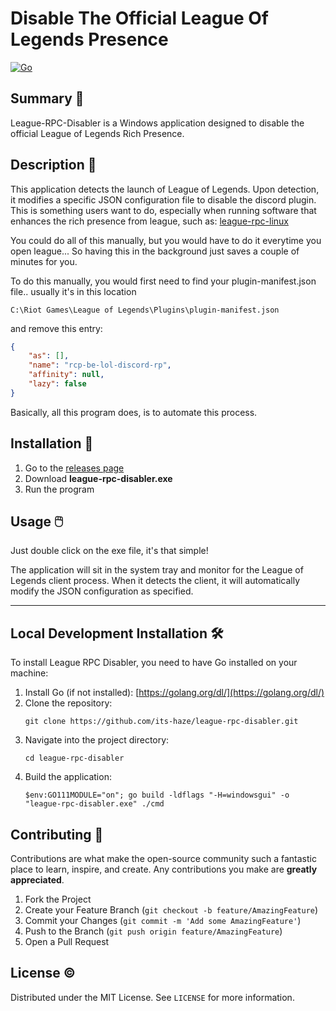 # Disable The Official League Of Legends Presence

[![Go](https://github.com/Its-Haze/league-rpc-disabler/actions/workflows/go.yml/badge.svg)](https://github.com/Its-Haze/league-rpc-disabler/actions/workflows/go.yml)

## Summary 📜
League-RPC-Disabler is a Windows application designed to disable the official League of Legends Rich Presence.

## Description 📖
This application detects the launch of League of Legends. Upon detection, it modifies a specific JSON configuration file to disable the discord plugin.
This is something users want to do, especially when running software that enhances the rich presence from league, such as: [league-rpc-linux](https://github.com/its-haze/league-rpc-linux)

<!---
Add image of league-rpc-linux here
-->

You could do all of this manually, but you would have to do it everytime you open league...
So having this in the background just saves a couple of minutes for you.

To do this manually, you would first need to find your plugin-manifest.json file.. usually it's in this location
```
C:\Riot Games\League of Legends\Plugins\plugin-manifest.json
```
and remove this entry:

```json
{
    "as": [],
    "name": "rcp-be-lol-discord-rp",
    "affinity": null,
    "lazy": false
}
```
Basically, all this program does, is to automate this process.


## Installation 🚀

1. Go to the [releases page](https://github.com/Its-Haze/league-rpc-disabler/releases/latest)
2. Download **league-rpc-disabler.exe**
3. Run the program


## Usage 🖱️

Just double click on the exe file, it's that simple!

The application will sit in the system tray and monitor for the League of Legends client process. When it detects the client, it will automatically modify the JSON configuration as specified.

---

## Local Development Installation 🛠️
To install League RPC Disabler, you need to have Go installed on your machine:

1. Install Go (if not installed): [https://golang.org/dl/](https://golang.org/dl/)
2. Clone the repository:
   ```
   git clone https://github.com/its-haze/league-rpc-disabler.git
   ```
3. Navigate into the project directory:
   ```
   cd league-rpc-disabler
   ```
4. Build the application:
   ```
   $env:GO111MODULE="on"; go build -ldflags "-H=windowsgui" -o "league-rpc-disabler.exe" ./cmd
   ```



<!---
Add image of tray icon here
-->

## Contributing 🤝

Contributions are what make the open-source community such a fantastic place to learn, inspire, and create. Any contributions you make are **greatly appreciated**.

1. Fork the Project
2. Create your Feature Branch (`git checkout -b feature/AmazingFeature`)
3. Commit your Changes (`git commit -m 'Add some AmazingFeature'`)
4. Push to the Branch (`git push origin feature/AmazingFeature`)
5. Open a Pull Request

## License ©️

Distributed under the MIT License. See `LICENSE` for more information.
